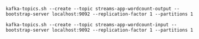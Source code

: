 `kafka-topics.sh --create --topic streams-app-wordcount-output --bootstrap-server localhost:9092 --replication-factor 1 --partitions 1`

`kafka-topics.sh --create --topic streams-app-wordcount-input --bootstrap-server localhost:9092 --replication-factor 1 --partitions 1`